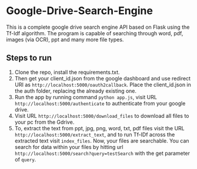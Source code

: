 # Google-Drive-Search-Engine
This is a complete google drive search engine API based on Flask using the Tf-Idf algorithm. The program is capable of searching through word, pdf, images (via OCR), ppt and many more file types.

## Steps to run
1. Clone the repo, install the requirements.txt.
2. Then get your client_id.json from the google dashboard and use redirect URI as `http://localhost:5000/oauth2callback`. Place the client_id.json in the auth folder, replacing the already existing one.
3. Run the app by running command `python app.js`, visit URL `http://localhost:5000/authenticate` to authenticate from your google drive.
4. Visit URL `http://localhost:5000/download_files` to download all files to your pc from the Gdrive.
5. To, extract the text from ppt, jpg, png, word, txt, pdf files visit the URL `http://localhost:5000/extract_text`, and to run Tf-IDf across the extracted text visit `index_files`. Now, your files are searchable. You can search for data within your files by hitting url `http://localhost:5000/search?query=testSearch` with the get parameter of `query`.

